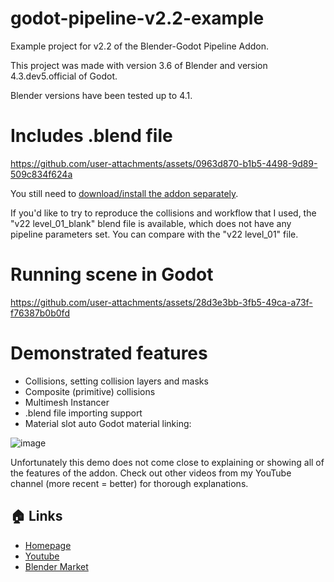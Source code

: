 # godot-pipeline-v2.2-example
Example project for v2.2 of the Blender-Godot Pipeline Addon.

This project was made with version 3.6 of Blender and version 4.3.dev5.official of Godot.

Blender versions have been tested up to 4.1.

# Includes .blend file

https://github.com/user-attachments/assets/0963d870-b1b5-4498-9d89-509c834f624a

You still need to [download/install the addon separately](https://blendermarket.com/products/blender-godot-pipeline-addon).

If you'd like to try to reproduce the collisions and workflow that I used, the "v22 level_01_blank" blend file is available, which does not have any pipeline parameters set.
You can compare with the "v22 level_01" file.

# Running scene in Godot

https://github.com/user-attachments/assets/28d3e3bb-3fb5-49ca-a73f-f76387b0b0fd

# Demonstrated features
- Collisions, setting collision layers and masks
- Composite (primitive) collisions
- Multimesh Instancer
- .blend file importing support
- Material slot auto Godot material linking:

![image](https://github.com/user-attachments/assets/567f0003-40fe-4736-ada3-e62bc0ae15e7)

Unfortunately this demo does not come close to explaining or showing all of the features of the addon.
Check out other videos from my YouTube channel (more recent = better) for thorough explanations.

## 🏠 Links

- [Homepage](https://www.michaeljared.ca/)
- [Youtube](https://www.youtube.com/@michaeljburt)
- [Blender Market](https://blendermarket.com/creators/michaeljared)
